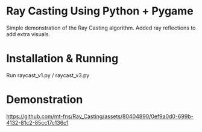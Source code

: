 # Ray Casting Using Python + Pygame
Simple demonstration of the Ray Casting algorithm. Added ray reflections to add extra visuals.

# Installation & Running
Run raycast_v1.py / raycast_v3.py 

# Demonstration
https://github.com/mt-fns/Ray_Casting/assets/80404890/0ef9a0d0-699b-4132-81c2-85cc17c136c1





